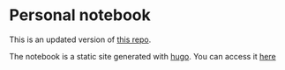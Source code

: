 # Personal notebook

This is an updated version of [this repo](https://github.com/johnstef99/js-notebook).

The notebook is a static site generated with [hugo](https://gohugo.io/). 
You can access it [here](https://notebook.johnstef.com)
